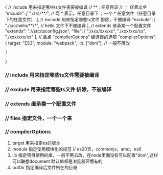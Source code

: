 {
    // include 用来指定哪些ts文件需要被编译
    // ** : 任意目录
    // *： 任意文件
    "include": [
        "./src/**/*", // 两 * 表示，任意目录下 ；一个 * 任意文件（任意目录下的任意文件）
    ],
    // exclude 用来指定哪些ts文件 排除，不被编译
    "exclude": [
        "./src/hello/**/*", // hello 文件下不被编译
    ],
    // extends 继承某一个配置文件
    "extends": ".//src/tsconfig.json",
    "file": [
        "./xxx/xxx/xx",
        "./xxx/xxx/xx",
        "./xxx/xxx/xx"
    ],
    //  重点 "compilerOptions" 编译器的选项
    "compilerOptions": {
        target: "ES3",
        module: "webpack",
        lib: ["dom"], // 一般不用改

    }
}
### // include 用来指定哪些ts文件需要被编译
### // exclude 用来指定哪些ts文件 排除，不被编译
### // extends 继承摸一个配置文件
### // files 指定文件，一个一个来
### // compilerOptions
1. target
    用来指定es的版本
2. module
    指定使用模块化的规范 // es2015，commonjs，amd，es6
3. lib
    指定项目使用的库，一般不用去改，在node里面没有可以配置"dom",这样可以联想document
    默认值都是浏览器环境有的
3. outDir
    指定编译后文件所在的目录